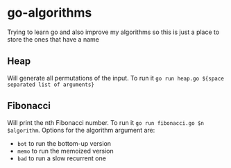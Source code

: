 # go-algorithms

Trying to learn go and also improve my algorithms so this is just a place to store the ones that have a name

## Heap

Will generate all permutations of the input. To run it `go run heap.go ${space separated list of arguments}`

## Fibonacci

Will print the nth Fibonacci number. To run it `go run fibonacci.go $n $algorithm`. Options for the algorithm argument are:

+ `bot` to run the bottom-up version
+ `memo` to run the memoized version
+ `bad` to run a slow recurrent one

